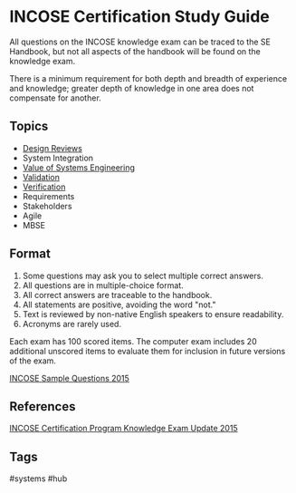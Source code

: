 # INCOSE Certification Study Guide

All questions on the INCOSE knowledge exam can be traced to the SE Handbook, but not all aspects of the handbook will be found on the knowledge exam.  

There is a minimum requirement for both depth and breadth of experience and knowledge; greater depth of knowledge in one area does not compensate for another.  

## Topics
* [Design Reviews](../202403252224)  
* System Integration
* [Value of Systems Engineering](../202403252242)  
* [Validation](../202403252320)
* [Verification](../202403252309)
* Requirements
* Stakeholders
* Agile
* MBSE

## Format
1. Some questions may ask you to select multiple correct answers.  
2. All questions are in multiple-choice format.  
3. All correct answers are traceable to the handbook.  
4. All statements are positive, avoiding the word "not."  
5. Text is reviewed by non-native English speakers to ensure readability.  
6. Acronyms are rarely used.  

Each exam has 100 scored items. The computer exam includes 20 additional unscored items to evaluate them for inclusion in future versions of the exam.  

[INCOSE Sample Questions 2015](../202403252153)

## References
[INCOSE Certification Program Knowledge Exam Update 2015](https://www.incose.org/docs/default-source/certification/incose-certification-knowledge-exam-update-wright-20150327.pdf?sfvrsn=8c8096c6_0)

## Tags
#systems #hub
